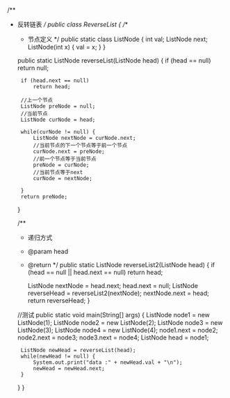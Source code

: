 
/**
 * 反转链表
 */
public class ReverseList {
    /**
     * 节点定义
     */
    public static class ListNode {
      int val;
      ListNode next;
      ListNode(int x) { val = x; }
  }

    public static ListNode reverseList(ListNode head) {
        if (head == null)
            return null;

        if (head.next == null)
            return head;

        //上一个节点
        ListNode preNode = null;
        //当前节点
        ListNode curNode = head;

        while(curNode != null) {
            ListNode nextNode = curNode.next;
            //当前节点的下一个节点等于前一个节点
            curNode.next = preNode;
            //前一个节点等于当前节点
            preNode = curNode;
            //当前节点等于next
            curNode = nextNode;

        }
        return preNode;
    }

    /**
     * 递归方式
     * @param head
     * @return
     */
    public static ListNode reverseList2(ListNode head) {
       if (head == null || head.next == null)
           return head;

       ListNode nextNode = head.next;
       head.next = null;
       ListNode reverseHead = reverseList2(nextNode);
       nextNode.next = head;
       return reverseHead;
    }

    //测试
    public static void main(String[] args) {
        ListNode node1 = new ListNode(1);
        ListNode node2 = new ListNode(2);
        ListNode node3 = new ListNode(3);
        ListNode node4 = new ListNode(4);
        node1.next = node2;
        node2.next = node3;
        node3.next = node4;
        ListNode head = node1;

        ListNode newHead = reverseList(head);
        while(newHead != null) {
            System.out.print("data :" + newHead.val + "\n");
            newHead = newHead.next;
        }
    }
}
